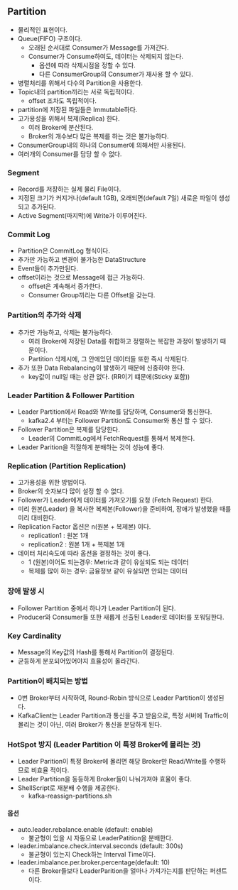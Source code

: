 ## Partition
- 물리적인 표현이다.
- Queue(FIFO) 구조이다.
    - 오래된 순서대로 Consumer가 Message를 가져간다.
    - Consumer가 Consume하여도, 데이터는 삭제되지 않는다.
        - 옵션에 따라 삭제시점을 정할 수 있다.
        - 다른 ConsumerGroup의 Consumer가 재사용 할 수 있다.
- 병렬처리를 위해서 다수의 Partition을 사용한다.
- Topic내의 partition끼리는 서로 독립적이다.
    - offset 조차도 독립적이다.
- partition에 저장된 파일들은 Immutable하다.
- 고가용성을 위해서 복제(Replica) 한다.
    - 여러 Broker에 분산된다.
    - Broker의 개수보다 많은 복제를 하는 것은 불가능하다.
- ConsumerGroup내의 하나의 Consumer에 의해서만 사용된다.
- 여러개의 Consumer를 담당 할 수 없다.

### Segment
- Record를 저장하는 실제 물리 File이다.
- 지정된 크기가 커지거나(default 1GB), 오래되면(default 7일) 새로운 파일이 생성되고 추가된다.
- Active Segment(마지막)에 Write가 이루어진다.

### Commit Log
- Partition은 CommitLog 형식이다.
- 추가만 가능하고 변경이 불가능한 DataStructure
- Event들이 추가만된다.
- offset이라는 것으로 Message에 접근 가능하다.
  - offset은 계속해서 증가한다.
  - Consumer Group끼리는 다른 Offset을 갖는다.

### Partition의 추가와 삭제
- 추가만 가능하고, 삭제는 불가능하다.
  - 여러 Broker에 저장된 Data를 취합하고 정렬하는 복잡한 과정이 발생하기 때문이다.
  - Partition 삭제시에, 그 안에있던 데이터들 또한 즉시 삭제된다.
- 추가 또한 Data Rebalancing이 발생하기 때문에 신중하야 한다.
  - key값이 null일 때는 상관 없다. (RR이기 떄문에(Sticky 포함))

### Leader Partition & Follower Partition
- Leader Partition에서 Read와 Write를 담당하며, Consumer와 통신한다.
  - kafka2.4 부터는 Follower Partition도 Consumer와 통신 할 수 있다.
- Follower Partition은 복제를 담당한다.
  - Leader의 CommitLog에서 FetchRequest를 통해서 복제한다.
- Leader Parition을 적절하게 분배하는 것이 성능에 좋다.

### Replication (Partition Replication)
- 고가용성을 위한 방법이다.
- Broker의 숫자보다 많이 설정 할 수 없다.
- Follower가 Leader에게 데이터를 가져오기를 요청 (Fetch Request) 한다.
- 미리 원본(Leader) 을 복사한 복제본(Follower)을 준비하여, 장애가 발생했을 때를 미리 대비한다.
- Replication Factor 옵션은 n(원본 + 복제본) 이다.
    - replication1 : 원본 1개
    - replication2 : 원본 1개 + 복제본 1개
- 데이터 처리속도에 따라 옵션을 결정하는 것이 좋다.
  - 1 (원본)이어도 되는경우: Metric과 같이 유실되도 되는 데이터
  - 복제를 많이 하는 경우: 금융정보 같이 유실되면 안되는 데이터

### 장애 발생 시
- Follower Partition 중에서 하나가 Leader Partition이 된다.
- Producer와 Consumer들 또한 새롭게 선출된 Leader로 데이터를 포워딩한다.

### Key Cardinality
- Message의 Key값의 Hash를 통해서 Partition이 결정된다.
- 균등하게 분포되어있어야지 효율성이 올라간다.

### Partition이 배치되는 방법
- 0번 Broker부터 시작하여, Round-Robin 방식으로 Leader Partition이 생성된다.
- KafkaClient는 Leader Partition과 통신을 주고 받음으로, 특정 서버에 Traffic이 몰리는 것이 아닌,
  여러 Broker가 통신을 분담하게 된다.

### HotSpot 방지 (Leader Partition 이 특정 Broker에 몰리는 것)
- Leader Parition이 특정 Broker에 몰리면 해당 Broker만 Read/Write를 수행하므로 비효율 적이다.
- Leader Partition을 동등하게 Broker들이 나눠가져야 효율이 좋다.
- ShellScript로 재분배 수행을 제공한다.
  - kafka-reassign-partitions.sh

#### 옵션
- auto.leader.rebalance.enable (default: enable) 
  - 불균형이 있을 시 자동으로 LeaderPatition을 분배한다.
- leader.imbalance.check.interval.seconds (default: 300s)
  - 불균형이 있는지 Check하는 Interval Time이다.
- leader.imbalance.per.broker.percentage(default: 10)
  - 다른 Broker들보다 LeaderParition을 얼마나 가져가는지를 판단하는 퍼센트이다.